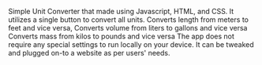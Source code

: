 Simple Unit Converter that made using Javascript, HTML, and CSS.
It utilizes a single button to convert all units.
Converts length from meters to feet and vice versa, 
Converts volume from liters to gallons and vice versa
Converts mass from kilos to pounds and vice versa
The app does not require any special settings to run locally on your device.
It can be tweaked and plugged on-to a website as per users' needs.
